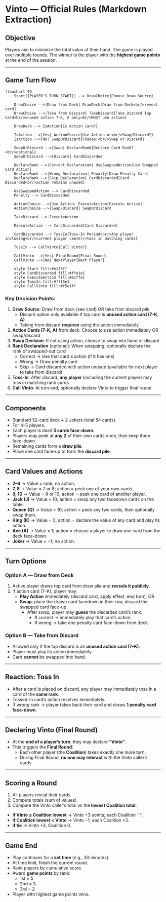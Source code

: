 # Vinto — Official Rules (Markdown Extraction)

## Objective
Players aim to minimize the total value of their hand.
The game is played over multiple rounds.
The winner is the player with the **highest game points** at the end of the session.

---

## Game Turn Flow

```mermaid
flowchart TD
    Start([PLAYER'S TURN START]) --> DrawChoice{Choose Draw Source}

    DrawChoice -->|Draw from Deck| DrawDeck[Draw from Deck<br/>reveal card]
    DrawChoice -->|Take from Discard| TakeDiscard[Take Discard Top Card<br/>unused action 7-K, A only<br/>MUST use action]

    DrawDeck --> IsAction{Is Action Card?}

    IsAction -->|Yes| ActionChoice{Use Action or<br/>Swap/Discard?}
    IsAction -->|No| SwapOrDiscard{Choose:<br/>Swap or Discard}

    SwapOrDiscard -->|Swap| DeclareRank{Declare Card Rank?<br/>optional}
    SwapOrDiscard -->|Discard| CardDiscarded

    DeclareRank -->|Correct Declaration| UseSwappedAction[Use Swapped Card Action]
    DeclareRank -->|Wrong Declaration| Penalty[Draw Penalty Card]
    DeclareRank -->|Skip Declaration| CardDiscarded[Card Discarded<br/>action remains unused]

    UseSwappedAction --> CardDiscarded
    Penalty --> CardDiscarded

    ActionChoice -->|Use Action| ExecuteAction[Execute Action]
    ActionChoice -->|Swap/Discard| SwapOrDiscard

    TakeDiscard --> ExecuteAction

    ExecuteAction --> CardDiscarded[Card Discarded]

    CardDiscarded --> TossIn[Toss-In Period<br/>Any player including<br/>current player can<br/>toss in matching cards]

    TossIn --> CallVinto{Call Vinto?}

    CallVinto -->|Yes| FinalRound[Final Round]
    CallVinto -->|No| NextPlayer[Next Player]

    style Start fill:#e1f5ff
    style CardDiscarded fill:#ffe1e1
    style ExecuteAction fill:#e1ffe1
    style TossIn fill:#fff5e1
    style CallVinto fill:#f5e1ff
```

### Key Decision Points:
1. **Draw Source**: Draw from deck (see card) OR take from discard pile
   - Discard option only available if top card is **unused action card (7-K, A)**
   - Taking from discard **requires** using the action immediately
2. **Action Cards (7-K, A)** from deck: Choose to use action immediately OR swap/discard
3. **Swap Decision**: If not using action, choose to swap into hand or discard
4. **Rank Declaration** (optional): When swapping, optionally declare the rank of swapped-out card
   - Correct → Use that card's action (if it has one)
   - Wrong → Draw penalty card
   - Skip → Card discarded with action unused (available for next player to take from discard)
5. **Toss-In**: After discard, **any player** (including the current player) may toss in matching rank cards
6. **Call Vinto**: At turn end, optionally declare Vinto to trigger final round

---

## Components
- Standard 52-card deck + 2 Jokers (total 54 cards).  
- For 4–5 players.  
- Each player is dealt **5 cards face-down**.  
- Players may peek at **any 2** of their own cards once, then keep them face-down.  
- Remaining cards form a **draw pile**.  
- Place one card face-up to form the **discard pile**.

---

## Card Values and Actions
- **2–6** → Value = rank; no action.  
- **7, 8** → Value = 7 or 8; action = peek one of your own cards.  
- **9, 10** → Value = 9 or 10; action = peek one card of another player.  
- **Jack (J)** → Value = 10; action = swap any two facedown cards on the table.  
- **Queen (Q)** → Value = 10; action = peek any two cards, then optionally swap them.  
- **King (K)** → Value = 0; action = declare the value of any card and play its action.  
- **Ace (A)** → Value = 1; action = choose a player to draw one card from the deck face-down.  
- **Joker** → Value = −1; no action.

---

## Turn Options

### Option A — Draw from Deck
1. Active player draws top card from draw pile and **reveals it publicly**.  
2. If action card (7–K), player may:  
   - **Play Action** immediately (discard card, apply effect, end turn), OR  
   - **Swap**: place the drawn card facedown in their row, discard the swapped card face-up.  
     - After swap, player may **guess** the discarded card’s rank.  
       - If correct → immediately play that card’s action.  
       - If wrong → take one penalty card face-down from deck.

### Option B — Take from Discard
- Allowed only if the top discard is an **unused action card (7–K)**.  
- Player must play its action immediately.  
- Card **cannot** be swapped into hand.

---

## Reaction: Toss In
- After a card is placed on discard, any player may immediately toss in a card of the **same rank**.  
- Tossed-in card’s action resolves immediately.  
- If wrong rank → player takes back their card and draws **1 penalty card face-down**.

---

## Declaring Vinto (Final Round)
- At the **end of a player’s turn**, they may declare **“Vinto”**.  
- This triggers the **Final Round**:  
  - Each other player (the **Coalition**) takes exactly one more turn.  
  - During Final Round, **no one may interact** with the Vinto caller’s cards.

---

## Scoring a Round
1. All players reveal their cards.  
2. Compute totals (sum of values).  
3. Compare the Vinto caller’s total vs the **lowest Coalition total**:

- **If Vinto ≤ Coalition lowest** → Vinto +3 points; each Coalition −1.  
- **If Coalition lowest < Vinto** → Vinto −1; each Coalition +3.  
- **If tie** → Vinto +3; Coalition 0.

---

## Game End
- Play continues for a **set time** (e.g., 30 minutes).  
- At time limit, finish the current round.  
- Rank players by cumulative score.  
- Award **game points** by rank:  
  - 1st = 5  
  - 2nd = 3  
  - 3rd = 2  
- Player with highest game points wins.

